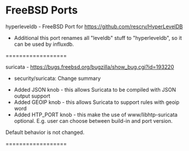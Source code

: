 FreeBSD Ports
==================

hyperleveldb - FreeBSD Port for https://github.com/rescrv/HyperLevelDB

* Additional this port renames all "leveldb" stuff to "hyperleveldb", so it can be used by influxdb.

==================

suricata - https://bugs.freebsd.org/bugzilla/show_bug.cgi?id=193220

* security/suricata: Change summary

- Added JSON knob - this allows Suricata to be compiled with JSON output support
- Added GEOIP knob - this allows Suricata to support rules with geoip word
- Added HTP_PORT knob - this make the use of www/libhtp-suricata optional. E.g. user can choose between build-in and port version.

Default behavior is not changed.

==================
